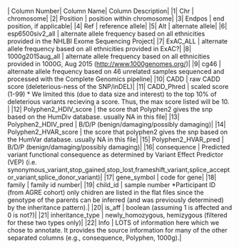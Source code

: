 | Column Number| Column Name| Column Description|
|1| Chr | chromosome|
|2| Position | position within chromosome|
|3| Endpos | end position, if applicable|
|4| Ref | reference allele|
|5| Alt | alternate allele|
|6| esp6500siv2_all | alternate allele frequency based on all ethnicities provided in the NHLBI Exome Sequencing Project|
|7| ExAC_ALL | alternate allele frequency based on all ethnicities provided in ExAC?|
|8| 1000g2015aug_all | alternate allele frequency based on all ethnicities provided in 1000G, Aug 2015 (http://www.1000genomes.org/)|
|9| cg46 | alternate allele frequency based on 46 unrelated samples sequenced and processed with the Complete Genomics pipeline|
|10| CADD | raw CADD score (deleterious-ness of the SNP/inDEL)|
|11| CADD_Phred | scaled score (1-99) * We limited this (due to data size and interest) to the top 10% of deleterious variants recieving a score. Thus, the max score listed will be 10. |
|12| Polyphen2_HDIV_score | the score that Polyphen2 gives the snp based on the HumDiv database.  usually NA in this file|
|13| Polyphen2_HDIV_pred | B/D/P (benign/damaging/possibly damaging)|
|14| Polyphen2_HVAR_score | the score that polyphen2 gives the snp based on the HumVar database.  usually NA in this file|
|15| Polyphen2_HVAR_pred | B/D/P (benign/damaging/possibly damaging)|
|16| consequence | Predicted variant functional consequence as determined by Variant Effect Predictor (VEP) (i.e. synonymous_variant,stop_gained,stop_lost,frameshift_variant,splice_acceptor_variant,splice_donor_variant)|
|17| gene_symbol | code for gene|
|18| family | family id number|
|19| child_id | sample number *Participant ID (from AGRE cohort) only chidren are listed in the flat files since the genotype of the parents can be inferred (and was previously determined) by the inheritance pattern).|
|20| is_aff | boolean (assuming 1 is affected and 0 is not?)|
|21| inheritance_type | newly_homozygous, hemizygous (filtered for these two types only)|
|22| Info | LOTS of information here which we chose to annotate. It provides the source information for many of the other separated columns (e.g., consequence, Polyphen, 1000g).|
